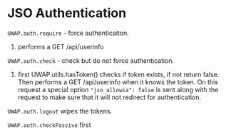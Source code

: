 # JSO Authentication



`UWAP.auth.require` - force authenticaiton.

1. performs a GET /api/userinfo



`UWAP.auth.check` - check but do not force authentication.

1. first UWAP.utils.hasToken() checks if token exists, if not return false.
Then performs a GET /api/userinfo when it knows the token.
On this request a special option `"jso_allowia": false` is sent along with the request to make sure that it will not redirect for authentication.

`UWAP.auth.logout` wipes the tokens.

`UWAP.auth.checkPassive` first 

